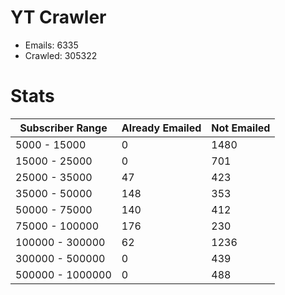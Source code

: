 # YT Crawler
- Emails: 6335
- Crawled: 305322

# Stats
| Subscriber Range  | Already Emailed | Not Emailed |
|-------|-------|-------|
| 5000 - 15000 | 0 | 1480 |
| 15000 - 25000 | 0 | 701 |
| 25000 - 35000 | 47 | 423 |
| 35000 - 50000 | 148 | 353 |
| 50000 - 75000 | 140 | 412 |
| 75000 - 100000 | 176 | 230 |
| 100000 - 300000 | 62 | 1236 |
| 300000 - 500000 | 0 | 439 |
| 500000 - 1000000 | 0 | 488 |
